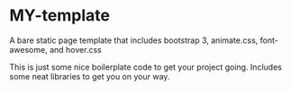 # MY-template
A bare static page template that includes bootstrap 3, animate.css, font-awesome, and hover.css

This is just some nice boilerplate code to get your project going. Includes some neat libraries to get you on your way. 
